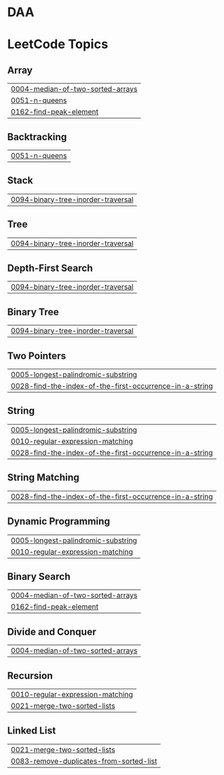 # DAA
<!---LeetCode Topics Start-->
# LeetCode Topics
## Array
|  |
| ------- |
| [0004-median-of-two-sorted-arrays](https://github.com/Kruthin-JA/DAA/tree/master/0004-median-of-two-sorted-arrays) |
| [0051-n-queens](https://github.com/Kruthin-JA/DAA/tree/master/0051-n-queens) |
| [0162-find-peak-element](https://github.com/Kruthin-JA/DAA/tree/master/0162-find-peak-element) |
## Backtracking
|  |
| ------- |
| [0051-n-queens](https://github.com/Kruthin-JA/DAA/tree/master/0051-n-queens) |
## Stack
|  |
| ------- |
| [0094-binary-tree-inorder-traversal](https://github.com/Kruthin-JA/DAA/tree/master/0094-binary-tree-inorder-traversal) |
## Tree
|  |
| ------- |
| [0094-binary-tree-inorder-traversal](https://github.com/Kruthin-JA/DAA/tree/master/0094-binary-tree-inorder-traversal) |
## Depth-First Search
|  |
| ------- |
| [0094-binary-tree-inorder-traversal](https://github.com/Kruthin-JA/DAA/tree/master/0094-binary-tree-inorder-traversal) |
## Binary Tree
|  |
| ------- |
| [0094-binary-tree-inorder-traversal](https://github.com/Kruthin-JA/DAA/tree/master/0094-binary-tree-inorder-traversal) |
## Two Pointers
|  |
| ------- |
| [0005-longest-palindromic-substring](https://github.com/Kruthin-JA/DAA/tree/master/0005-longest-palindromic-substring) |
| [0028-find-the-index-of-the-first-occurrence-in-a-string](https://github.com/Kruthin-JA/DAA/tree/master/0028-find-the-index-of-the-first-occurrence-in-a-string) |
## String
|  |
| ------- |
| [0005-longest-palindromic-substring](https://github.com/Kruthin-JA/DAA/tree/master/0005-longest-palindromic-substring) |
| [0010-regular-expression-matching](https://github.com/Kruthin-JA/DAA/tree/master/0010-regular-expression-matching) |
| [0028-find-the-index-of-the-first-occurrence-in-a-string](https://github.com/Kruthin-JA/DAA/tree/master/0028-find-the-index-of-the-first-occurrence-in-a-string) |
## String Matching
|  |
| ------- |
| [0028-find-the-index-of-the-first-occurrence-in-a-string](https://github.com/Kruthin-JA/DAA/tree/master/0028-find-the-index-of-the-first-occurrence-in-a-string) |
## Dynamic Programming
|  |
| ------- |
| [0005-longest-palindromic-substring](https://github.com/Kruthin-JA/DAA/tree/master/0005-longest-palindromic-substring) |
| [0010-regular-expression-matching](https://github.com/Kruthin-JA/DAA/tree/master/0010-regular-expression-matching) |
## Binary Search
|  |
| ------- |
| [0004-median-of-two-sorted-arrays](https://github.com/Kruthin-JA/DAA/tree/master/0004-median-of-two-sorted-arrays) |
| [0162-find-peak-element](https://github.com/Kruthin-JA/DAA/tree/master/0162-find-peak-element) |
## Divide and Conquer
|  |
| ------- |
| [0004-median-of-two-sorted-arrays](https://github.com/Kruthin-JA/DAA/tree/master/0004-median-of-two-sorted-arrays) |
## Recursion
|  |
| ------- |
| [0010-regular-expression-matching](https://github.com/Kruthin-JA/DAA/tree/master/0010-regular-expression-matching) |
| [0021-merge-two-sorted-lists](https://github.com/Kruthin-JA/DAA/tree/master/0021-merge-two-sorted-lists) |
## Linked List
|  |
| ------- |
| [0021-merge-two-sorted-lists](https://github.com/Kruthin-JA/DAA/tree/master/0021-merge-two-sorted-lists) |
| [0083-remove-duplicates-from-sorted-list](https://github.com/Kruthin-JA/DAA/tree/master/0083-remove-duplicates-from-sorted-list) |
<!---LeetCode Topics End-->